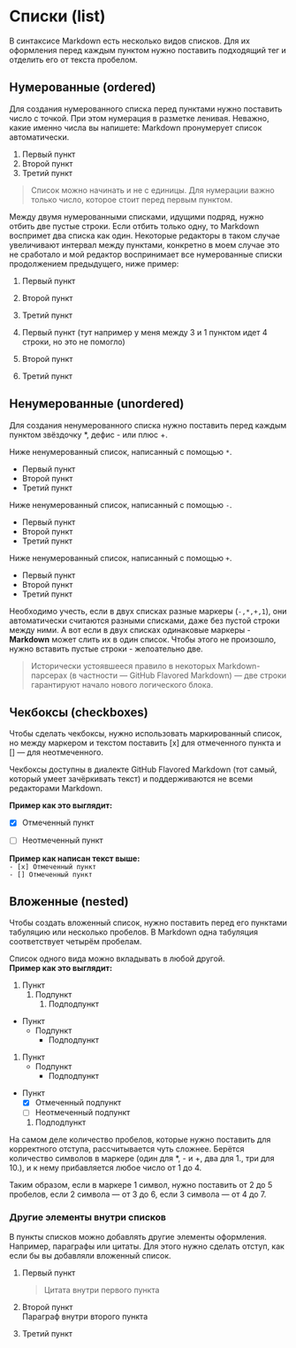 # Списки (list)
В синтаксисе Markdown есть несколько видов списков. Для их оформления перед каждым пунктом нужно поставить подходящий тег и отделить его от текста пробелом.

## Нумерованные (ordered)
Для создания нумерованного списка перед пунктами нужно поставить число с точкой. При этом нумерация в разметке ленивая. Неважно, какие именно числа вы напишете: Markdown пронумерует список автоматически.

1. Первый пункт  
1. Второй пункт  
1. Третий пункт

> Список можно начинать и не с единицы. Для нумерации важно только число, которое стоит перед первым пунктом.

Между двумя нумерованными списками, идущими подряд, нужно отбить две пустые строки. Если отбить только одну, то Markdown воспримет два списка как один. Некоторые редакторы в таком случае увеличивают интервал между пунктами, конкретно в моем случае это не сработало и мой редактор воспринимает все нумерованные списки продолжением предыдущего, ниже пример:

1. Первый пункт
2. Второй пункт
3. Третий пункт




4. Первый пункт (тут например у меня между 3 и 1 пунктом идет 4 строки, но это не помогло)
5. Второй пункт
6. Третий пункт

## Ненумерованные (unordered)
Для создания ненумерованного списка нужно поставить перед каждым пунктом звёздочку *, дефис - или плюс +.

Ниже ненумерованный список, написанный с помощью `*`.
* Первый пункт
* Второй пункт
* Третий пункт

Ниже ненумерованный список, написанный с помощью `-`.
- Первый пункт
- Второй пункт
- Третий пункт

Ниже ненумерованный список, написанный c помощью `+`.
+ Первый пункт
+ Второй пункт
+ Третий пункт
  
Необходимо учесть, если в двух списках разные маркеры (`-,*,+,1`), они автоматически считаются разными списками, даже без пустой строки между ними. А вот если в двух списках одинаковые маркеры - **Markdown** может слить их в один список. Чтобы этого не произошло, нужно вставить пустые строки - желоательно две. 

> Исторически устоявшееся правило в некоторых Markdown-парсерах (в частности — GitHub Flavored Markdown) — две строки гарантируют начало нового логического блока.


## Чекбоксы (checkboxes)
Чтобы сделать чекбоксы, нужно использовать маркированный список, но между маркером и текстом поставить [x] для отмеченного пункта и [] — для неотмеченного.

Чекбоксы доступны в диалекте GitHub Flavored Markdown (тот самый, который умеет зачёркивать текст) и поддерживаются не всеми редакторами Markdown.

**Пример как это выглядит:**   
- [x] Отмеченный пункт
- [ ] Неотмеченный пункт
  

**Пример как написан текст выше:**       
`- [x] Отмеченный пункт`              
`- [] Отмеченный пункт`


## Вложенные (nested)
Чтобы создать вложенный список, нужно поставить перед его пунктами табуляцию или несколько пробелов. В Markdown одна табуляция соответствует четырём пробелам.

Список одного вида можно вкладывать в любой другой.      
**Пример как это выглядит:**
1. Пункт
   1. Подпункт
      1. Подподпункт


- Пункт
  - Подпункт
      - Подподпункт


1. Пункт
    - Подпункт
        * Подподпункт 
  

- Пункт 
  - [x] Отмеченный подпункт
  - [ ] Неотмеченный подпункт
  1. Подподпункт
   
На самом деле количество пробелов, которые нужно поставить для корректного отступа, рассчитывается чуть сложнее. Берётся количество символов в маркере (один для *, - и +, два для 1., три для 10.), и к нему прибавляется любое число от 1 до 4.

Таким образом, если в маркере 1 символ, нужно поставить от 2 до 5 пробелов, если 2 символа — от 3 до 6, если 3 символа — от 4 до 7.


### Другие элементы внутри списков
В пункты списков можно добавлять другие элементы оформления. Например, параграфы или цитаты. Для этого нужно сделать отступ, как если бы вы добавляли вложенный список.
1. Первый пункт
    > Цитата внутри первого пункта  

1. Второй пункт      
   Параграф внутри второго пункта

1. Третий пункт